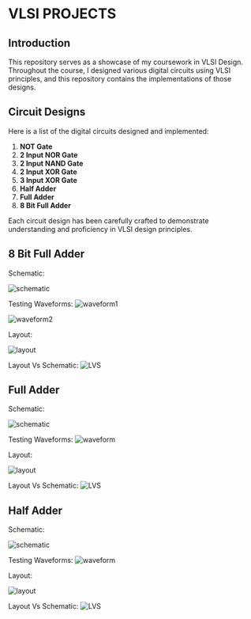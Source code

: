# VLSI PROJECTS

## Introduction
This repository serves as a showcase of my coursework in VLSI Design. Throughout the course, I designed various digital circuits using VLSI principles, and this repository contains the implementations of those designs.

## Circuit Designs
Here is a list of the digital circuits designed and implemented:

1. **NOT Gate**
2. **2 Input NOR Gate**
3. **2 Input NAND Gate**
4. **2 Input XOR Gate**
5. **3 Input XOR Gate**
6. **Half Adder**
7. **Full Adder**
8. **8 Bit Full Adder**

Each circuit design has been carefully crafted to demonstrate understanding and proficiency in VLSI design principles. 

## 8 Bit Full Adder
Schematic:

![schematic](https://github.com/JuanCantu1/VLSI-Projects/assets/109363196/14950a35-a7a5-4e04-a627-c30fc15f4de9)

Testing Waveforms:
![waveform1](https://github.com/JuanCantu1/VLSI-Projects/assets/109363196/ed491b55-c104-4827-a2e1-75c8b6ece420)

![waveform2](https://github.com/JuanCantu1/VLSI-Projects/assets/109363196/efaa2670-e572-4df9-a467-45e0120509a0)

Layout:

![layout](https://github.com/JuanCantu1/VLSI-Projects/assets/109363196/05ad9ac4-f253-49bb-951f-123a32247b62)

Layout Vs Schematic:
![LVS](https://github.com/JuanCantu1/VLSI-Projects/assets/109363196/f6fcab74-4a32-4255-8c69-73852f8c4661)


## Full Adder
Schematic:

![schematic](https://github.com/JuanCantu1/VLSI-Projects/assets/109363196/d445396e-56e0-48cf-87a1-5c72dbc6b4b5)

Testing Waveforms:
![waveform](https://github.com/JuanCantu1/VLSI-Projects/assets/109363196/df139670-03e7-4dd0-8f88-b99041aa6209)

Layout:

![layout](https://github.com/JuanCantu1/VLSI-Projects/assets/109363196/df4c376f-b22c-4540-ab6c-8beb4bc46b77)

Layout Vs Schematic:
![LVS](https://github.com/JuanCantu1/VLSI-Projects/assets/109363196/fb9d4dd6-a962-4658-9327-2d80e72b1c1b)

## Half Adder
Schematic:

![schematic](https://github.com/JuanCantu1/VLSI-Projects/assets/109363196/49626b65-593e-458b-9691-2b6d51dbcf71)

Testing Waveforms:
![waveform](https://github.com/JuanCantu1/VLSI-Projects/assets/109363196/eb3bc8fc-9a58-448d-a314-5325fe50102c)

Layout:

![layout](https://github.com/JuanCantu1/VLSI-Projects/assets/109363196/29a06f6c-b2ad-4d98-b897-70b23fa31080)

Layout Vs Schematic:
![LVS](https://github.com/JuanCantu1/VLSI-Projects/assets/109363196/027d5ebc-65a3-4d37-afa7-15fc00737fde)


